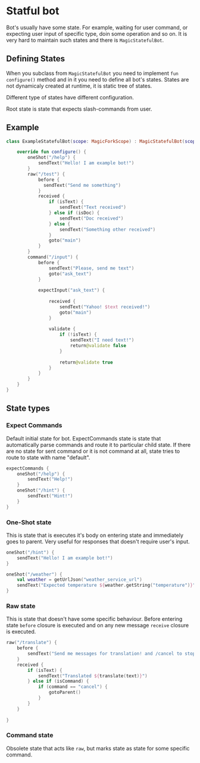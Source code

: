 # Statful bot

Bot's usually have some state. For example, waiting for user command, or expecting user input of specific type, doin some operation and so on. It is very hard to maintain such states and there is `MagicStatefulBot`.

## Defining States

When you subclass from `MagicStatefulBot` you need to implement `fun configure()` method and in it you need to define all bot's states. States are not dynamicaly created at runtime, it is static tree of states.

Different type of states have different configuration.

Root state is state that expects slash-commands from user.

## Example

```kotlin
class ExampleStatefulBot(scope: MagicForkScope) : MagicStatefulBot(scope) {

    override fun configure() {
        oneShot("/help") {
            sendText("Hello! I am example bot!")
        }
        raw("/test") {
            before {
              sendText("Send me something")
            }
            received {
                if (isText) {
                    sendText("Text received")
                } else if (isDoc) {
                    sendText("Doc received")
                } else {
                    sendText("Something other received")
                }
                goto("main")
            }
        }
        command("/input") {
            before {
                sendText("Please, send me text")
                goto("ask_text")
            }
            
            expectInput("ask_text") {
            
                received {
                    sendText("Yahoo! $text received!")
                    goto("main")
                }
                
                validate {
                    if (!isText) {
                        sendText("I need text!")
                        return@validate false
                    }
                    
                    return@validate true
                }
            }
        }
    }
}
```

## State types

### Expect Commands

Default initial state for bot. ExpectCommands state is state that automatically parse commands and route it to particular child state. If there are no state for sent command or it is not command at all, state tries to route to state with name "default".

```kotlin
expectCommands {
    oneShot("/help") {
        sendText("Help!")
    }
    oneShot("/hint") {
        sendText("Hint!")
    }
}
```

### One-Shot state
This is state that is executes it's body on entering state and immediately goes to parent. Very useful for responses that doesn't require user's input.

```kotlin
oneShot("/hint") {
    sendText("Hello! I am example bot!")
}

oneShot("/weather") {
    val weather = getUrlJson("weather_service_url")
    sendText("Expected temperature ${weather.getString("temperature")}")
}
```

### Raw state
This is state that doesn't have some specific behaviour. Before entering state `before` closure is executed and on any new message `receive` closure is executed.

```kotlin
raw("/translate") {
    before {
        sendText("Send me messages for translation! and /cancel to stop.")
    }
    received {
        if (isText) {
            sendText("Translated ${translate(text)}")
        } else if (isCommand) {
            if (command == "cancel") {
                gotoParent()
            }
        }
    }
    
}
```

### Command state
Obsolete state that acts like `raw`, but marks state as state for some specific command.
